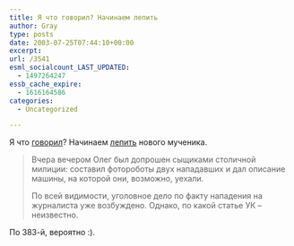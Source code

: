 ```yaml
---
title: Я что говорил? Начинаем лепить
author: Gray
type: posts
date: 2003-07-25T07:44:10+00:00
excerpt:
url: /3541
esml_socialcount_LAST_UPDATED:
  - 1497264247
essb_cache_expire:
  - 1616164586
categories:
  - Uncategorized

---
```








Я что <a href="http://www.searchengines.ru/blog/archives/001382.html" target="_blank">говорил</a>? Начинаем <a href="http://www.mignews.com.ua/disasters/ukraine/89098.html" target="_blank">лепить</a> нового мученика.

> Вчера вечером Олег был допрошен сыщиками столичной милиции: составил фотороботы двух нападавших и дал описание машины, на которой они, возможно, уехали.
> 
> По всей видимости, уголовное дело по факту нападения на журналиста уже возбуждено. Однако, по какой статье УК &#8211; неизвестно. 

По 383-й, вероятно :).